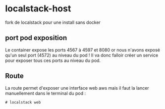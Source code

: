 # localstack-host
fork de localstack pour une install sans docker

## port pod exposition
Le container expose les ports 4567 à 4597 et 8080 or nous n'avons exposé qu'un seul port (4572) au niveau du pod !
Il va donc falloir créer un service pour exposer tous ces ports au niveau du pod.

## Route
La route permet d'exposer une interface web aws mais il faut la lancer manuellement dans le terminal du pod :
```
# localstack web
```
